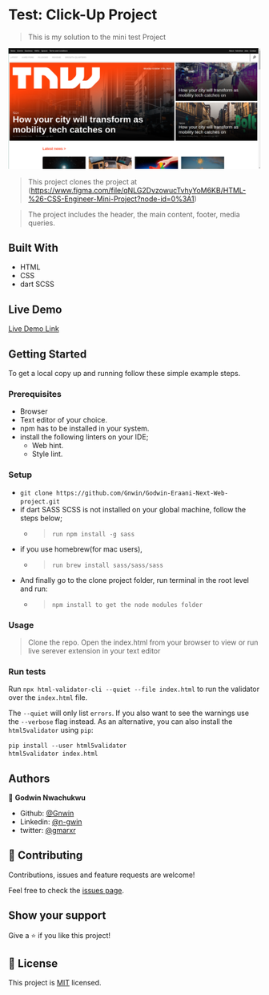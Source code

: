 
# Test: Click-Up Project

> This is my solution to the mini test Project

![screenshot](https://github.com/Gnwin/Godwin-Eraani-Next-Web-project/blob/nextweb/assets/images/Screenshotnewtnw.png)

> This project clones the project at (https://www.figma.com/file/qNLG2DvzowucTvhyYoM6KB/HTML-%26-CSS-Engineer-Mini-Project?node-id=0%3A1)

> The project includes the header, the main content, footer, media queries.

## Built With

- HTML
- CSS
- dart SCSS

## Live Demo

[Live Demo Link](https://raw.githack.com/Gnwin/Godwin-Eraani-Next-Web-project/nextweb/index.html)

## Getting Started

To get a local copy up and running follow these simple example steps.

### Prerequisites

- Browser
- Text editor of your choice.
- npm has to be installed in your system.
- install the following linters on your IDE;
  - Web hint.
  - Style lint.

### Setup

- `git clone https://github.com/Gnwin/Godwin-Eraani-Next-Web-project.git`
- if dart SASS SCSS is not installed on your global machine, follow the steps below;
	- > `run npm install -g sass`
- if you use homebrew(for mac users),
	- > `run brew install sass/sass/sass`
- And finally go to the clone project folder, run terminal in the root level and run:
	- > `npm install to get the node modules folder`

### Usage

> Clone the repo.
> Open the index.html from your browser to view or run live serever extension in your text editor

### Run tests

Run `npx html-validator-cli --quiet --file index.html` to run the validator over the `index.html` file.

The `--quiet` will only list `errors`. If you also want to see the warnings use the `--verbose` flag instead.
As an alternative, you can also install the `html5validator` using `pip`:

```
pip install --user html5validator
html5validator index.html
```

## Authors

👤 **Godwin Nwachukwu**

- Github: [@Gnwin](https://github.com/Gnwin)
- Linkedin: [@n-gwin](https://www.linkedin.com/in/n-gwin/)
- twitter: [@gmarxr](https://www.twitter.com/gmarxr)


## 🤝 Contributing

Contributions, issues and feature requests are welcome!

Feel free to check the [issues page](https://github.com/Gnwin/Godwin-Eraani-Next-Web-project/issues).

## Show your support

Give a ⭐️ if you like this project!

## 📝 License

This project is [MIT](https://www.mit.edu/~amini/LICENSE.md) licensed.


